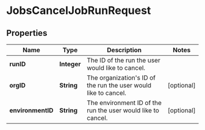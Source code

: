 

# JobsCancelJobRunRequest


## Properties

| Name | Type | Description | Notes |
|------------ | ------------- | ------------- | -------------|
|**runID** | **Integer** | The ID of the run the user would like to cancel. |  |
|**orgID** | **String** | The organization&#39;s ID of the run the user would like to cancel. |  [optional] |
|**environmentID** | **String** | The environment ID of the run the user would like to cancel. |  [optional] |



